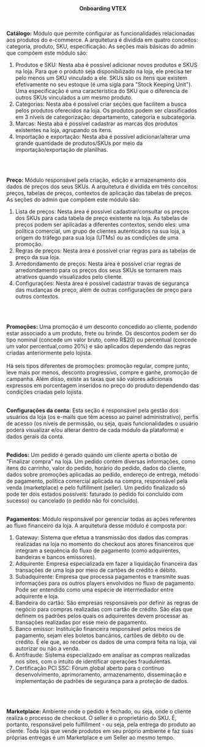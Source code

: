 <div align="center"><strong>Onboarding VTEX</strong></div></br></br>

<strong>Catálogo:</strong> Módulo que permite configurar as funcionalidades relacionadas aos produtos do e-commerce. A arquitetura é dividida em quatro conceitos: categoria, produto, SKU, especificação. As seções mais básicas do admin que compõem este módulo são:

<div>
  <ol>
    <li>Produtos e SKU: Nesta aba é possível adicionar novos produtos e SKUS na loja. Para que o produto seja disponibilizado na loja, ele precisa ter pelo menos um SKU vinculado a ele. SKUs são os itens que existem efetivamente no seu estoque (é uma sigla para "Stock Keeping Unit"). Uma especificação é uma característica do SKU que o diferencia de outros SKUs vinculados a um mesmo produto.</li>
    <li>Categorias: Nesta aba é possível criar seções que facilitem a busca pelos produtos oferecidos na loja. Os produtos podem ser classificados em 3 níveis de categorização: departamento, categoria e subcategoria.</li>
    <li>Marcas: Nesta aba é possível cadastrar as marcas dos produtos existentes na loja, agrupando os itens.</li>
    <li>Importação e exportação: Nesta aba é possível adicionar/alterar uma grande quantidade de produtos/SKUs por meio da importação/exportação de planilhas.</li>
  </ol>
</div><br><br>

<strong>Preço:</strong> Módulo responsável pela criação, edição e armazenamento dos dados de preços dos seus SKUs. A arquitetura é dividida em três conceitos: preços, tabelas de preços, contextos de aplicação das tabelas de preços. As seções do admin que compõem este módulo são:

<div>
  <ol>
    <li>Lista de preços: Nesta área é possível cadastrar/consultar os preços dos SKUs para cada tabela de preço existente na loja. As tabelas de preços podem ser aplicadas a diferentes contextos, sendo eles: uma política comercial, um grupo de clientes autenticados na sua loja, a origem do tráfego para sua loja (UTMs) ou as condições de uma promoção.</li>
    <li>Regras de preços: Nesta área é possível criar regras para as tabelas de preço da sua loja. </li>
    <li>Arredondamento de preços: Nesta área é possível criar regras de arredondamento para os preços dos seus SKUs se tornarem mais atrativos quando visualizados pelo cliente.</li>
    <li>Configurações: Nesta área é possível cadastrar travas de segurança das mudanças de preço, além de outras configurações de preço para outros contextos.</li>
  </ol>
</div><br><br>

<strong>Promoções:</strong> Uma promoção é um desconto concedido ao cliente, podendo estar associado a um produto, frete ou brinde. Os descontos podem ser do tipo nominal (concede um valor bruto, como R$20) ou percentual (concede um valor percentual,como 20%) e são aplicados dependendo das regras criadas anteriormente pelo lojista. <br><br>
Há seis tipos diferentes de promoções: promoção regular, compre junto, leve mais por menos, desconto progressivo, compre e ganhe, promoção de campanha. Além disso, existe as taxas que são valores adicionais expressos em porcentagem inseridos no preço do produto dependendo das condições criadas pelo lojista.<br><br>

<strong>Configurações da conta:</strong> Esta seção é responsável pela gestão dos usuários da loja (os e-mails que têm acesso ao painel administrativo), perfis de acesso (os níveis de permissão, ou seja, quais funcionalidades o usuário poderá visualizar e/ou alterar dentro de cada módulo da plataforma) e dados gerais da conta.<br><br>

<strong>Pedidos:</strong> Um pedido é gerado quando um cliente aperta o botão de "Finalizar compra" na loja. Um pedido contém diversas informações, como itens do carrinho, valor do pedido, horário do pedido, dados do cliente, dados sobre promoções aplicadas ao pedido, endereço de entrega, método de pagamento, política comercial aplicada na compra, responsável pela venda (marketplace) e pelo fulfillment (seller). Um pedido finalizado só pode ter dois estados possíveis: faturado (o pedido foi concluído com sucesso) ou cancelado (o pedido não foi concluído).<br><br>

<strong>Pagamentos:</strong> Módulo responsável por gerenciar todas as ações referentes ao fluxo financeiro da loja. A arquitetura desse módulo é composta por:

<div>
  <ol>
    <li>Gateway: Sistema que efetua a transmissão dos dados das compras realizadas na loja no momento do checkout aos atores financeiros que integram a sequência do fluxo de pagamento (como adquirentes, bandeiras e bancos emissores).</li>
    <li>Adquirente: Empresa especializada em fazer a liquidação financeira das transações de uma loja por meio de cartões de crédito e débito. </li>
    <li>Subadquirente: Empresa que processa pagamentos e transmite suas informações para os outros players envolvidos no fluxo de pagamento. Pode ser entendido como uma espécie de intermediador entre adquirente e loja.</li>
    <li>Bandeira do cartão: São empresas responsáveis por definir as regras de negócio para compras realizadas com cartão de crédito. São elas que definem os padrões pelos quais os adquirentes devem processar as transações realizadas por esse meio de pagamento.</li>
    <li>Banco emissor: Instituição financeira responsável pelos meios de pagamento, sejam eles boletos bancários, cartões de débito ou de crédito. É ele que, ao receber os dados de uma compra feita na loja, vai autorizar ou não a venda.</li>
    <li>Antifraude: Sistema especializado em analisar as compras realizadas nos sites, com o intuito de identificar operações fraudulentas.</li>
    <li>Certificação PCI SSC: Fórum global aberto para o contínuo desenvolvimento, aprimoramento, armazenamento, disseminação e implementação de padrões de segurança para a proteção de dados.</li>
  </ol>
</div><br><br>

<strong>Marketplace: </strong> Ambiente onde o pedido é fechado, ou seja, onde o cliente realiza o processo de checkout. O seller é o proprietário do SKU. É, portanto, responsável pelo fulfillment - ou seja, pela entrega do produto ao cliente. Toda loja que vende produtos em seu próprio ambiente e faz suas próprias entregas é um Marketplace e um Seller ao mesmo tempo.



